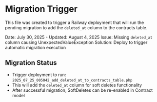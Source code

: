 # Migration Trigger

This file was created to trigger a Railway deployment that will run the pending migration to add the `deleted_at` column to the contracts table.

Date: July 30, 2025 - Updated: August 4, 2025
Issue: Missing `deleted_at` column causing UnexpectedValueException
Solution: Deploy to trigger automatic migration execution

## Migration Status
- Trigger deployment to run: `2025_07_25_005042_add_deleted_at_to_contracts_table.php`
- This will add the `deleted_at` column for soft deletes functionality
- After successful migration, SoftDeletes can be re-enabled in Contract model
